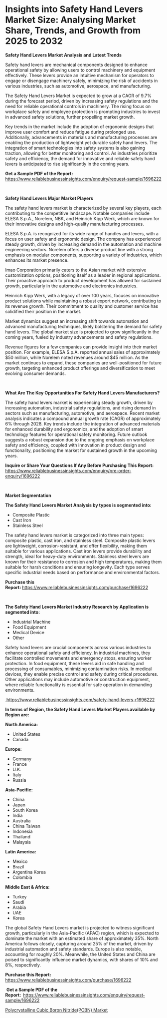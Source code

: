 <p><h1>Insights into Safety Hand Levers Market Size: Analysing Market Share, Trends, and Growth from 2025 to 2032</h1></p><p><strong>Safety Hand Levers Market Analysis and Latest Trends</strong></p>
<p><p>Safety hand levers are mechanical components designed to enhance operational safety by allowing users to control machinery and equipment effectively. These levers provide an intuitive mechanism for operators to engage or disengage machinery safely, minimizing the risk of accidents in various industries, such as automotive, aerospace, and manufacturing.</p><p>The Safety Hand Levers Market is expected to grow at a CAGR of 9.7% during the forecast period, driven by increasing safety regulations and the need for reliable operational controls in machinery. The rising focus on workplace safety and employee protection is prompting industries to invest in advanced safety solutions, further propelling market growth. </p><p>Key trends in the market include the adoption of ergonomic designs that improve user comfort and reduce fatigue during prolonged use. Additionally, advancements in materials and manufacturing processes are enabling the production of lightweight yet durable safety hand levers. The integration of smart technologies into safety systems is also gaining traction, allowing for better monitoring and control. As industries prioritize safety and efficiency, the demand for innovative and reliable safety hand levers is anticipated to rise significantly in the coming years.</p></p>
<p><strong>Get a Sample PDF of the Report:&nbsp;</strong> <a href="https://www.reliablebusinessinsights.com/enquiry/request-sample/1696222?utm_campaign=3436&utm_medium=2&utm_source=Github&utm_content=ia&utm_term=27032025&utm_id=safety-hand-levers">https://www.reliablebusinessinsights.com/enquiry/request-sample/1696222</a></p>
<p>&nbsp;</p>
<p><strong>Safety Hand Levers Major Market Players</strong></p>
<p><p>The safety hand levers market is characterized by several key players, each contributing to the competitive landscape. Notable companies include ELESA S.p.A., Norelem, NBK, and Heinrich Kipp Werk, which are known for their innovative designs and high-quality manufacturing processes. </p><p>ELESA S.p.A. is recognized for its wide range of handles and levers, with a focus on user safety and ergonomic design. The company has experienced steady growth, driven by increasing demand in the automation and machine engineering sectors. Norelem offers a diverse product line with a strong emphasis on modular components, supporting a variety of industries, which enhances its market presence.</p><p>Imao Corporation primarily caters to the Asian market with extensive customization options, positioning itself as a leader in regional applications. Their proactive approach to product development has allowed for sustained growth, particularly in the automotive and electronics industries. </p><p>Heinrich Kipp Werk, with a legacy of over 100 years, focuses on innovative product solutions while maintaining a robust export network, contributing to its revenue growth. Their commitment to quality and customer service has solidified their position in the market.</p><p>Market dynamics suggest an increasing shift towards automation and advanced manufacturing techniques, likely bolstering the demand for safety hand levers. The global market size is projected to grow significantly in the coming years, fueled by industry advancements and safety regulations.</p><p>Revenue figures for a few companies can provide insight into their market position. For example, ELESA S.p.A. reported annual sales of approximately $50 million, while Norelem noted revenues around $45 million. As the market continues to expand, these companies are well-positioned for future growth, targeting enhanced product offerings and diversification to meet evolving consumer demands.</p></p>
<p>&nbsp;</p>
<p><strong>What Are The Key Opportunities For Safety Hand Levers Manufacturers?</strong></p>
<p><p>The safety hand levers market is experiencing steady growth, driven by increasing automation, industrial safety regulations, and rising demand in sectors such as manufacturing, automotive, and aerospace. Recent market analysis indicates a compound annual growth rate (CAGR) of approximately 6% through 2028. Key trends include the integration of advanced materials for enhanced durability and ergonomics, and the adoption of smart technology features for operational safety monitoring. Future outlook suggests a robust expansion due to the ongoing emphasis on workplace safety and efficiency, coupled with innovation in product design and functionality, positioning the market for sustained growth in the upcoming years.</p></p>
<p><strong>Inquire or Share Your Questions If Any Before Purchasing This Report:</strong> <a href="https://www.reliablebusinessinsights.com/enquiry/pre-order-enquiry/1696222?utm_campaign=3436&utm_medium=2&utm_source=Github&utm_content=ia&utm_term=27032025&utm_id=safety-hand-levers">https://www.reliablebusinessinsights.com/enquiry/pre-order-enquiry/1696222</a></p>
<p>&nbsp;</p>
<p><strong>Market Segmentation</strong></p>
<p><strong>The Safety Hand Levers Market Analysis by types is segmented into:</strong></p>
<p><ul><li>Composite Plastic</li><li>Cast Iron</li><li>Stainless Steel</li></ul></p>
<p><p>The safety hand levers market is categorized into three main types: composite plastic, cast iron, and stainless steel. Composite plastic levers are lightweight, corrosion-resistant, and offer flexibility, making them suitable for various applications. Cast iron levers provide durability and strength, ideal for heavy-duty environments. Stainless steel levers are known for their resistance to corrosion and high temperatures, making them suitable for harsh conditions and ensuring longevity. Each type serves specific industrial needs based on performance and environmental factors.</p></p>
<p><strong>Purchase this Report:&nbsp;</strong><a href="https://www.reliablebusinessinsights.com/purchase/1696222?utm_campaign=3436&utm_medium=2&utm_source=Github&utm_content=ia&utm_term=27032025&utm_id=safety-hand-levers">https://www.reliablebusinessinsights.com/purchase/1696222</a></p>
<p>&nbsp;</p>
<p><strong>The Safety Hand Levers Market Industry Research by Application is segmented into:</strong></p>
<p><ul><li>Industrial Machine</li><li>Food Equipment</li><li>Medical Device</li><li>Other</li></ul></p>
<p><p>Safety hand levers are crucial components across various industries to enhance operational safety and efficiency. In industrial machines, they facilitate controlled movements and emergency stops, ensuring worker protection. In food equipment, these levers aid in safe handling and processing of consumables, minimizing contamination risks. In medical devices, they enable precise control and safety during critical procedures. Other applications may include automotive or construction equipment, where reliable functionality is essential for safe operation in demanding environments.</p></p>
<p><a href="https://www.reliablebusinessinsights.com/safety-hand-levers-r1696222?utm_campaign=3436&utm_medium=2&utm_source=Github&utm_content=ia&utm_term=27032025&utm_id=safety-hand-levers">&nbsp;https://www.reliablebusinessinsights.com/safety-hand-levers-r1696222</a></p>
<p><strong>In terms of Region, the Safety Hand Levers Market Players available by Region are:</strong></p>
<p>
    <p> <strong> North America: </strong>
        <ul>
            <li>United States</li>
            <li>Canada</li>
        </ul>
        </p> 
    <p> <strong> Europe: </strong>
        <ul>
            <li>Germany</li>
            <li>France</li>
            <li>U.K.</li>
            <li>Italy</li>
            <li>Russia</li>
        </ul>
        </p> 
    <p> <strong> Asia-Pacific: </strong>
        <ul>
            <li>China</li>
            <li>Japan</li>
            <li>South Korea</li>
            <li>India</li>
            <li>Australia</li>
            <li>China Taiwan</li>
            <li>Indonesia</li>
            <li>Thailand</li>
            <li>Malaysia</li>
        </ul>
        </p> 
    <p> <strong> Latin America: </strong>
        <ul>
            <li>Mexico</li>
            <li>Brazil</li>
            <li>Argentina Korea</li>
            <li>Colombia</li>
        </ul>
        </p> 
    <p> <strong> Middle East & Africa: </strong>
        <ul>
            <li>Turkey</li>
            <li>Saudi</li>
            <li>Arabia</li>
            <li>UAE</li>
            <li>Korea</li>
        </ul>
    </p>
    </p>
<p><p>The global Safety Hand Levers market is projected to witness significant growth, particularly in the Asia-Pacific (APAC) region, which is expected to dominate the market with an estimated share of approximately 35%. North America follows closely, capturing around 25% of the market, driven by industrial automation and safety standards. Europe is also notable, accounting for roughly 20%. Meanwhile, the United States and China are poised to significantly influence market dynamics, with shares of 10% and 8%, respectively.</p></p>
<p><strong>Purchase this Report: </strong><a href="https://www.reliablebusinessinsights.com/purchase/1696222?utm_campaign=3436&utm_medium=2&utm_source=Github&utm_content=ia&utm_term=27032025&utm_id=safety-hand-levers">https://www.reliablebusinessinsights.com/purchase/1696222</a></p>
<p>&nbsp;<strong>Get a Sample PDF of the Report:&nbsp;&nbsp;</strong><a href="https://www.reliablebusinessinsights.com/enquiry/request-sample/1696222?utm_campaign=3436&utm_medium=2&utm_source=Github&utm_content=ia&utm_term=27032025&utm_id=safety-hand-levers">https://www.reliablebusinessinsights.com/enquiry/request-sample/1696222</a></p>
<p><strong></strong></p>
<p><p><a href="https://github.com/kukolkasimo5/Market-Research-Report-List-1/blob/main/polycrystalline-cubic-boron-nitridepcbn-market.md?utm_campaign=3436&utm_medium=2&utm_source=Github&utm_content=ia&utm_term=27032025&utm_id=safety-hand-levers">Polycrystalline Cubic Boron Nitride(PCBN) Market</a></p></p>